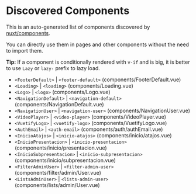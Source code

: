 # Discovered Components

This is an auto-generated list of components discovered by [nuxt/components](https://github.com/nuxt/components).

You can directly use them in pages and other components without the need to import them.

**Tip:** If a component is conditionally rendered with `v-if` and is big, it is better to use `Lazy` or `lazy-` prefix to lazy load.

- `<FooterDefault>` | `<footer-default>` (components/FooterDefault.vue)
- `<Loading>` | `<loading>` (components/Loading.vue)
- `<Logo>` | `<logo>` (components/Logo.vue)
- `<NavigationDefault>` | `<navigation-default>` (components/NavigationDefault.vue)
- `<NavigationUser>` | `<navigation-user>` (components/NavigationUser.vue)
- `<VideoPlayer>` | `<video-player>` (components/VideoPlayer.vue)
- `<VuetifyLogo>` | `<vuetify-logo>` (components/VuetifyLogo.vue)
- `<AuthEmail>` | `<auth-email>` (components/auth/authEmail.vue)
- `<InicioAtajos>` | `<inicio-atajos>` (components/inicio/atajos.vue)
- `<InicioPresentacion>` | `<inicio-presentacion>` (components/inicio/presentacion.vue)
- `<InicioSubpresentacion>` | `<inicio-subpresentacion>` (components/inicio/subpresentacion.vue)
- `<FilterAdminUser>` | `<filter-admin-user>` (components/filter/admin/User.vue)
- `<ListsAdminUser>` | `<lists-admin-user>` (components/lists/admin/User.vue)
